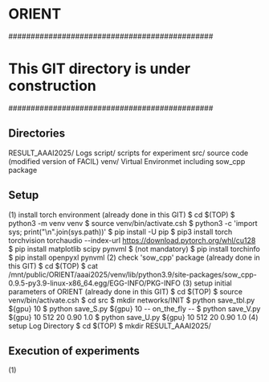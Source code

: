 # ORIENT

##############################################
#  This GIT directory is under construction  #
##############################################

## Directories
RESULT_AAAI2025/	Logs
script/			scripts for experiment
src/			source code (modified version of FACIL)
venv/			Virtual Environmet including sow_cpp package

## Setup
(1) install torch environment (already done in this GIT)
$ cd $(TOP)
$ python3 -m venv venv
$ source venv/bin/activate.csh
$ python3 -c 'import sys; print("\n".join(sys.path))'
$ pip install -U pip
$ pip3 install torch torchvision torchaudio --index-url https://download.pytorch.org/whl/cu128
$ pip install matplotlib scipy pynvml
$ (not mandatory)
  $ pip install torchinfo
  $ pip install openpyxl pynvml
(2) check 'sow_cpp' package (already done in this GIT)
$ cd $(TOP)
$ cat /mnt/public/ORIENT/aaai2025/venv/lib/python3.9/site-packages/sow_cpp-0.9.5-py3.9-linux-x86_64.egg/EGG-INFO/PKG-INFO
(3) setup initial parameters of ORIENT (already done in this GIT)
$ cd $(TOP)
$ source venv/bin/activate.csh
$ cd src
$ mkdir networks/INIT
$ python save_tbl.py ${gpu} 10
$ python save_S.py ${gpu} 10
  -- on_the_fly --
$ python save_V.py ${gpu} 10 512 20 0.90 1.0
$ python save_U.py ${gpu} 10 512 20 0.90 1.0
(4) setup Log Directory
$ cd $(TOP)
$ mkdir RESULT_AAAI2025/

## Execution of experiments
(1)
